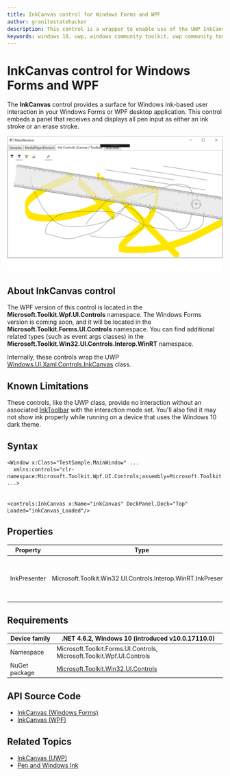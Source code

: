 ```yaml
---
title: InkCanvas control for Windows Forms and WPF
author: granitestatehacker
description: This control is a wrapper to enable use of the UWP InkCanvas control in Windows Forms or WPF.
keywords: windows 10, uwp, windows community toolkit, uwp community toolkit, uwp toolkit, InkCanvas, Windows Forms, WPF
---
```


# InkCanvas control for Windows Forms and WPF

The **InkCanvas** control provides a surface for Windows Ink-based user interaction in your Windows Forms or WPF desktop application. This control embeds a panel that receives and displays all pen input as either an ink stroke or an erase stroke.

![InkCanvas example](../../resources/images/Controls/InkCanvas.png)

## About InkCanvas control

The WPF version of this control is located in the **Microsoft.Toolkit.Wpf.UI.Controls** namespace. The Windows Forms version is coming soon, and it will be located in the **Microsoft.Toolkit.Forms.UI.Controls** namespace. You can find additional related types (such as event args classes) in the **Microsoft.Toolkit.Win32.UI.Controls.Interop.WinRT** namespace.

Internally, these controls wrap the UWP [Windows.UI.Xaml.Controls.InkCanvas](https://docs.microsoft.com/uwp/api/Windows.UI.Xaml.Controls.InkCanvas) class.

## Known Limitations
These controls, like the UWP class, provide no interaction without an associated [InkToolbar](InkToolbar.md) with the interaction mode set. You'll also find it may not show ink properly while running on a device that uses the Windows 10 dark theme.

## Syntax
```xaml
<Window x:Class="TestSample.MainWindow" ...
  xmlns:controls="clr-namespace:Microsoft.Toolkit.Wpf.UI.Controls;assembly=Microsoft.Toolkit.Wpf.UI.Controls"
...>


<controls:InkCanvas x:Name="inkCanvas" DockPanel.Dock="Top" Loaded="inkCanvas_Loaded"/>
```

## Properties

| Property | Type | Description |
| -- | -- | -- |
| InkPresenter | Microsoft.Toolkit.Win32.UI.Controls.Interop.WinRT.InkPresenter | Wraps the [InkPresenter](https://docs.microsoft.com/uwp/api/windows.ui.xaml.controls.inkcanvas.inkpresenter) property of the internal UWP control. |


## Requirements

| Device family | .NET 4.6.2, Windows 10 (introduced v10.0.17110.0) |
| -- | -- |
| Namespace | Microsoft.Toolkit.Forms.UI.Controls, Microsoft.Toolkit.Wpf.UI.Controls |
| NuGet package | [Microsoft.Toolkit.Win32.UI.Controls](https://www.nuget.org/packages/Microsoft.Toolkit.Win32.UI.Controls/) |

## API Source Code

- [InkCanvas (Windows Forms)](https://github.com/Microsoft/WindowsCommunityToolkit/tree/master/Microsoft.Toolkit.Win32/Microsoft.Toolkit.Forms.UI.Controls/InkCanvas)
- [InkCanvas (WPF)](https://github.com/Microsoft/WindowsCommunityToolkit/tree/master/Microsoft.Toolkit.Win32/Microsoft.Toolkit.WPF.UI.Controls/InkCanvas)


## Related Topics

- [InkCanvas (UWP)](https://docs.microsoft.com/en-us/uwp/api/Windows.UI.Xaml.Controls.InkCanvas)
- [Pen and Windows Ink](https://docs.microsoft.com/windows/uwp/design/input/pen-and-stylus-interactions)
